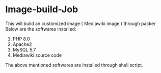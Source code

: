 # Image-build-Job

This will build an customized image ( Mediawiki image ) through packer
Below are the softwares installed:
1. PHP 8.0
2. Apache2
3. MySQL 5.7
4. Mediawiki source code

The above mentioned softwares are installed through shell script.

